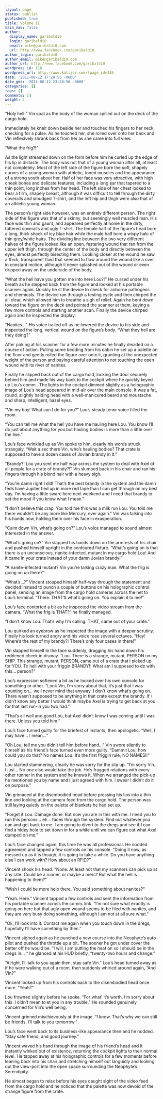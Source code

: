 ```yaml
---
layout: page
status: publish
published: true
title: Volume II
main_nav: false
author:
  display_name: garibaldi0
  login: garibaldi0
  email: mike@garibaldi0.com
  url: http://www.facebook.com/garibaldi0
author_login: garibaldi0
author_email: mike@garibaldi0.com
author_url: http://www.facebook.com/garibaldi0
wordpress_id: 116
wordpress_url: http://www.kalijor.com/?page_id=116
date: '2011-08-12 17:28:56 -0600'
date_gmt: '2011-08-12 23:28:56 -0600'
categories: []
tags: []
comments: []
weight: 2
---
```

&ldquo;Holy hell!&rdquo; Vin spat as the body of the woman spilled out on the deck of the cargo hold.

Immediately he knelt down beside her and touched his fingers to her neck, checking for a pulse. As he touched her, she rolled over onto her back and Vin reflexively shrank back from her as she came into full view.

&ldquo;What the frig?!&rdquo;

As the light streamed down on the form before him he curled up the edge of his lip in distaste. The body was not that of a young woman after all, at least not completely. Most of the left side of the figure bore the soft, shapely curves of a young woman with athletic, toned muscles and the appearance of a strong youth about her. Half of her face was very attractive, with high cheek bones and delicate features, including a long ear that tapered to a thin point, long inches from her head. The left side of her chest looked to bear a firm, shapely breast, although it was difficult to tell through the dirty coveralls and smudged T-shirt, and the left hip and thigh were also that of an athletic young woman.

The person&rsquo;s right side however, was an entirely different person. The right side of the figure was that of a skinny, but seemingly well muscled man. His face was thin and gaunt, and appeared perfectly at home in the dirty, tattered coveralls and ugly T-shirt. The female half of the figure&rsquo;s head bore a long, thick shock of icy blue hair while the male half bore a wispy halo of thin grey/white hairs. The dividing line between the two very different halves of the figure looked like an open, festering wound that ran from the upper left thigh, through the center of the body and directly between the eyes, almost perfectly bisecting them. Looking closer at the wound he saw a thick, transparent fluid that seemed to flow around the wound like a river in constant motion, although it never splashed out of the wound or even dripped away on the underside of the body.

&ldquo;What the hell have you gotten me into here Lou?!&rdquo; He cursed under his breath as he stepped back from the figure and looked at his portable scanner again. Quickly he st the device to check for airborne pathogens and chemicals. The device ran through a testing cycle and then chirped the all clear, which allowed him to breathe a sigh of relief. Again he bent down toward the figure on the deck and pointed the scanner at them, keying a few more controls and starting another scan. Finally the device chirped again and he inspected the display.

&ldquo;Nanites&hellip;&rdquo; His voice trailed off as he lowered the device to his side and inspected the long, vertical wound on the figure&rsquo;s body. &ldquo;What they hell are they doing?&rdquo;

After poking at his scanner for a few more minutes he finally decided on a course of action. Pulling some bedding from his cabin he set up a palette on the floor and gently rolled the figure over onto it, grunting at the unexpected weight of the person and paying careful attention to not touching the open wound with its river of nanites.

Finally he slipped back out of the cargo hold, locking the door securely behind him and made his way back to the cockpit where he quickly keyed up Lou&rsquo;s comm.. The lights in the cockpit dimmed slightly as a holographic image of Lou&rsquo;s head appeared in mid-air over the main console. It was a fat, round, slightly balding head with a well-manicured beard and moustache and sharp, intelligent, hazel eyes.

&ldquo;Vin my boy! What can I do for you?&rdquo; Lou&rsquo;s steady tenor voice filled the room.

&ldquo;You can tell me what the hell you have me hauling here Lou. You know I&rsquo;ll do just about anything for you but hauling bodies is more than a little over the line.&rdquo;

Lou&rsquo;s face wrinkled up as Vin spoke to him, clearly his words struck strangely. &ldquo;Wait a sec there Vin, who&rsquo;s hauling bodies? That crate is supposed to have a dozen cases of Jovian brandy in it.&rdquo;

&ldquo;Brandy?! Lou you sent me half way across the system to deal with Axel of all people for a crate of brandy?!&rdquo; Vin slumped back in his chair and ran his fingers through his blond hair with a heavy sigh.

&ldquo;You&rsquo;re damn right I did! That&rsquo;s the best brandy in the system and the damn feds have Jupiter tied up in more red tape than I can get through on my best day. I&rsquo;m having a little sware here next weekend and I need that brandy to set the mood if you know what I mean.&rdquo;

&ldquo;I don&rsquo;t believe this crap. You told me this was a milk run Lou. You told me there wouldn&rsquo;t be any more like Mercury, ever again.&rdquo; Vin was talking into his hands now, holding them over his face in exasperation.

&ldquo;Calm down Vin, what&rsquo;s going on?&rdquo; Lou&rsquo;s voice managed to sound almost interested in the answer.

&ldquo;What&rsquo;s going on?&rdquo; Vin slapped his hands down on the armrests of his chair and pushed himself upright in the contoured fixture. &ldquo;What&rsquo;s going on is that there is an unconscious, nanite-infected, mutant in my cargo hold Lou! And it came in your crate instead of your damn Jovian brandy!&rdquo;

&ldquo;A nanite-infected mutant? Vin you&rsquo;re talking crazy man. What the frig is going on up there?&rdquo;

&ldquo;What&rsquo;s&hellip;?&rdquo; Vincent stopped himself half-way through the statement and decided instead to punch a couple of buttons on his holographic control panel, sending an image from the cargo hold cameras across the net to Lou&rsquo;s terminal. &ldquo;There. THAT&rsquo;S what&rsquo;s going on. You explain it to me!"

Lou&rsquo;s face contorted a bit as he inspected the video stream from the camera. &ldquo;What the frig is THAT?&rdquo; he finally managed.

&ldquo;I don&rsquo;t know Lou. That&rsquo;s why I&rsquo;m calling. THAT, came out of your crate.&rdquo;

Lou quirked an eyebrow as he inspected the image with a deeper scrutiny. Finally his look turned angry and his voice rose several octaves. &ldquo;Hey! Where&rsquo;s the rest of my brandy?! There&rsquo;s only four cases in there!&rdquo;

Vin slapped himself in the face suddenly, dragging his hand down his reddened cheek in dismay. &ldquo;Lou. There is a strange, mutant, PERSON on my SHIP. This strange, mutant, PERSON, came out of a crate that I picked up for YOU. To hell with your friggin BRANDY!! What am I supposed to do with this&hellip; person?&rdquo;

Lou&rsquo;s expression softened a bit as he looked over his own console for something or other. &ldquo;Look Vin, I&rsquo;m sorry about that, it&rsquo;s just that I was counting on&hellip; well never mind that anyway. I don&rsquo;t know what&rsquo;s going on. There wasn&rsquo;t supposed to be anything in that crate except the brandy. If I didn&rsquo;t know any better I would think maybe Axel is trying to get back at you for that last run-in you two had.&rdquo;

&ldquo;That&rsquo;s all well and good Lou, but Axel didn&rsquo;t know I was coming until I was there. Unless you told him.&rdquo;

Lou&rsquo;s face turned guilty for the briefest of instants, then apologetic. &ldquo;Well, I may have&hellip; I mean&hellip;&rdquo;

&ldquo;Oh Lou, tell me you didn&rsquo;t tell him before hand&hellip;&rdquo; Vin swore silently to himself as his friend&rsquo;s face turned even more guilty. &ldquo;Dammit Lou, how could you do that? No names Lou. It&rsquo;s the first friggin rule, NO NAMES!!&rdquo;

Lou started stammering, clearly he was sorry for the slip up. &ldquo;I&rsquo;m sorry Vin&hellip; I just&hellip; No one else would take the job. He&rsquo;s fragged relations with every other runner in the system and he knows it. When we arranged the pick-up he mentioned you by name and I just agreed with him. I swear I didn&rsquo;t do it on purpose.&rdquo;

Vin grimaced at the disembodied head before pressing his lips into a thin line and looking at the camera feed from the cargo hold. The person was still laying quietly on the palette of blankets he had set up.

&ldquo;Forget it Lou. Damage done. But now you are in this with me. I need you to run this persons&hellip; eh&hellip; faces through the system. Find out whatever you can and get back to me. I am going to divert to the dregs and see if I can find a hidey hole to set down in for a while until we can figure out what Axel dumped on me.&rdquo;

Lou&rsquo;s face changed again, this time he was all professional. He nodded agreement and tapped a few controls on his console. &ldquo;Doing it now, as messed up as it is though, it is going to take a while. Do you have anything else I can work with? How about an RFID?&rdquo;

Vincent shook his head. &ldquo;None. At least not that my scanners can pick up at any rate. Could be a runner, or maybe a merc? But what the hell is happening to them?&rdquo;

&ldquo;Wish I could be more help there. You said something about nanites?&rdquo;

&ldquo;Yeah. Here.&rdquo; Vincent tapped a few controls and sent the information from his portable scanner across the comm. link. &ldquo;I&rsquo;m not sure what exactly is going on here but that ugly open wound seems to be filed with nanites, and they are very busy doing something, although I am not at all sure what.&rdquo;

&ldquo;Ok, I&rsquo;ll look into it. Contact me again when you touch down in the dregs, hopefully I&rsquo;ll have something by then.&rdquo;

Vincent sighed again as he punched a new course into the Neophyte&rsquo;s auto-pilot and pushed the throttle up a bit. The sooner he got under cover the better off he would be. &ldquo;I will, I am putting the heat on so I should be in the dregs in&hellip; &ldquo; he glanced at his HUD briefly, &ldquo;twenty-two hours and change.&rdquo;

&ldquo;Alright, I&rsquo;ll talk to you again then, stay safe Vin.&rdquo; Lou&rsquo;s head turned away as if he were walking out of a room, then suddenly whirled around again, &ldquo;And Vin?&rdquo;

Vincent looked up from his controls back to the disembodied head once more. &ldquo;Yeah?&rdquo;

Lou frowned slightly before he spoke. &ldquo;For what&rsquo; it&rsquo;s worth. I&rsquo;m sorry about this. I didn&rsquo;t mean to et you in any trouble.&rdquo; He sounded genuinely concerned for Vin&rsquo;s well being.

Vincent grinned mischievously at the image. &ldquo;I know. That&rsquo;s why we can still be friends. I&rsquo;ll talk to you tomorrow.&rdquo;

Lou&rsquo;s face went back to its business-like appearance then and he nodded. &ldquo;Stay safe friend, and good journey.&rdquo;

Vincent waved his hand through the image of his friend&rsquo;s head and it instantly winked out of existence, returning the cockpit lights to their normal level. He tapped away at his holographic controls for a few moments before leaning back into his chair and stretching himself out languidly and looking out the view-port into the open space surrounding the Neophyte&rsquo;s Serendipity.

He almost began to relax before his eyes caught sight of the video feed from the cargo hold and he noticed that the palette was now devoid of the strange figure from the crate.

